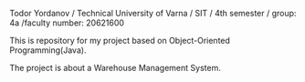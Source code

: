 Todor Yordanov / Technical University of Varna / SIT / 4th semester / group: 4a /faculty number: 20621600

This is repository for my project based on Object-Oriented Programming(Java).

The project is about a Warehouse Management System.
